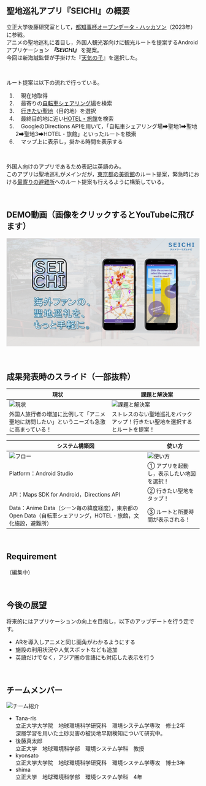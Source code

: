 ## 聖地巡礼アプリ『SEICHI』の概要

立正大学後藤研究室として，[都知事杯オープンデータ・ハッカソン](https://odhackathon.metro.tokyo.lg.jp/)（2023年）に参戦。  
アニメの聖地巡礼に着目し，外国人観光客向けに観光ルートを提案するAndroidアプリケーション ***『SEICHI』*** を提案。  
今回は新海誠監督が手掛けた『[天気の子](https://tenkinoko.com/)』を選択した。

<br />

ルート提案は以下の流れで行っている。  
1. 　現在地取得  
2. 　最寄りの[自転車シェアリング場](https://www.odpt.org/2022/06/28/press20220628_bikeshare/)を検索
3. 　[行きたい聖地](https://shinkaifan.com/pilgrimage-map/)（目的地）を選択  
4. 　最終目的地に近い[HOTEL・旅館](https://catalog.data.metro.tokyo.lg.jp/dataset/t000029d0000000003)を検索  
5. 　GoogleのDirections APIを用いて，「自転車シェアリング場➡聖地1➡聖地2➡聖地3➡HOTEL・旅館」といったルートを検索  
7. 　マップ上に表示し，掛かる時間を表示する

<br />

外国人向けのアプリであるため表記は英語のみ。  
このアプリは聖地巡礼がメインだが，[東京都の美術館](https://nlftp.mlit.go.jp/ksj/gml/datalist/KsjTmplt-P27.html)のルート提案，緊急時における[最寄りの避難所](https://catalog.data.metro.tokyo.lg.jp/dataset/t131041d0000000055/resource/4cb825de-9658-45e6-83d9-a08f2228c4a4)へのルート提案も行えるように構築している。

<br />

## DEMO動画（画像をクリックするとYouTubeに飛びます）

[![DEMO動画](https://github.com/Tana-ris/Tokyo_AnimeTourism/blob/main/SEICHI.png)](https://youtu.be/i-fXMteILKQ)

<br />

## 成果発表時のスライド（一部抜粋）
| 現状 |　課題と解決案 |
| ---- | ---- |
| ![現状](https://github.com/Tana-ris/Tokyo_AnimeTourism/assets/142727754/5cd3cf37-6e98-415b-aca8-c9512764494a) | ![課題と解決案](https://github.com/Tana-ris/Tokyo_AnimeTourism/assets/142727754/f59aca12-eadf-455b-b4d3-f66290f14551) |
| 外国人旅行者の増加に比例して「アニメ聖地に訪問したい」というニーズも急激に高まっている！ | ストレスのない聖地巡礼をバックアップ！行きたい聖地を選択するとルートを提案！ |

| システム構築図 |　使い方 |
| ---- | ---- |
| ![フロー](https://github.com/Tana-ris/Tokyo_AnimeTourism/assets/142727754/5228dd23-204a-45e3-b309-e28efbf43247) | ![使い方](https://github.com/Tana-ris/Tokyo_AnimeTourism/assets/142727754/bf764e21-ece9-49db-9f6d-b3595fd072e8) |
| Platform：Android Studio | ① アプリを起動し，表示したい地図を選択！|
| API：Maps SDK for Android，Directions API | ② 行きたい聖地をタップ！|
| Data：Anime Data（シーン毎の緯度経度），東京都のOpen Data（自転車シェアリング，HOTEL・旅館，文化施設，避難所） | ③ ルートと所要時間が表示される！|

<br />


## Requirement

（編集中）

<br />

## 今後の展望
将来的にはアプリケーションの向上を目指し，以下のアップデートを行う定です。  
- ARを導入しアニメと同じ画角がわかるようにする
- 施設の利用状況や人気スポットなども追加
- 英語だけでなく，アジア圏の言語にも対応した表示を行う

<br />

## チームメンバー
![チーム紹介](https://github.com/Tana-ris/Tokyo_AnimeTourism/assets/142727754/628507ca-d5b6-427f-bbba-ea567011a00f)
* Tana-ris  
  立正大学大学院　地球環境科学研究科　環境システム学専攻　修士2年  
          深層学習を用いた土砂災害の被災地早期検知について研究中。  
* 後藤真太郎  
  立正大学　地球環境科学部　環境システム学科　教授
* kyonsato  
  立正大学大学院　地球環境科学研究科　環境システム学専攻　博士3年
* shima  
  立正大学　地球環境科学部　環境システム学科　4年

<br />


